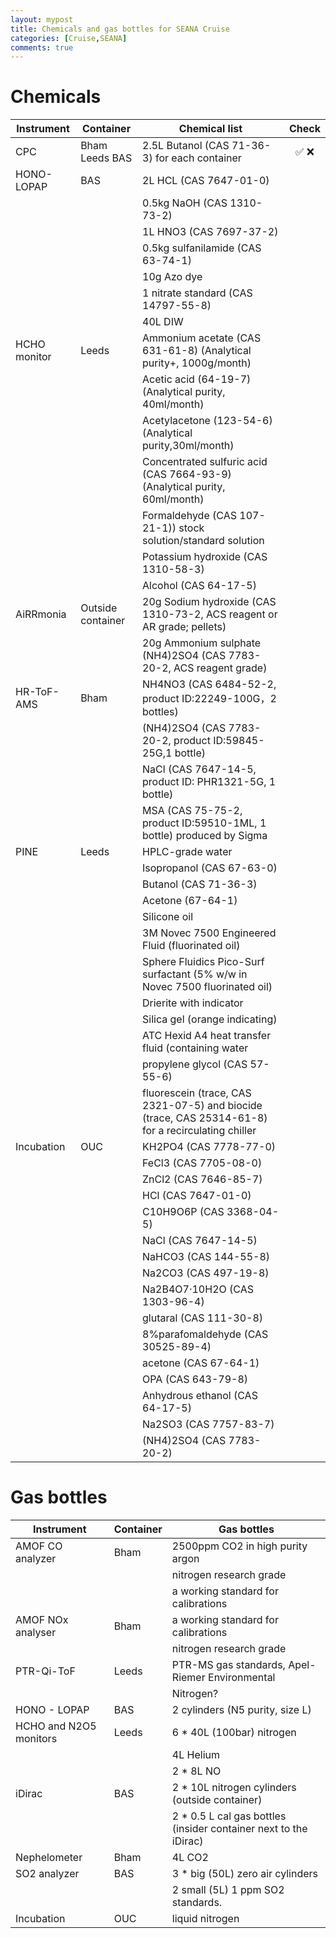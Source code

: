 ```yaml
---
layout: mypost
title: Chemicals and gas bottles for SEANA Cruise
categories: [Cruise,SEANA]
comments: true
---
```

# Chemicals

| Instrument | Container | Chemical list |Check |
|---|---|---|:---: | 
| CPC | Bham Leeds BAS | 2.5L Butanol (CAS 71-36-3) for each container   |  ✅ ❌   | 
| HONO-LOPAP | BAS | 2L HCL (CAS 7647-01-0) |
|   |   | 0.5kg NaOH (CAS 1310-73-2) |
|   |   | 1L HNO3 (CAS 7697-37-2) |
|   |   | 0.5kg sulfanilamide (CAS 63-74-1) |
|   |   | 10g Azo dye |
|   |   | 1 nitrate standard (CAS 14797-55-8) |
|   |   | 40L DIW |
| HCHO monitor | Leeds | Ammonium acetate (CAS 631-61-8) (Analytical purity+, 1000g/month) |
|   |   | Acetic acid (64-19-7) (Analytical purity, 40ml/month) |
|   |   | Acetylacetone (123-54-6) (Analytical purity,30ml/month) |
|   |   | Concentrated sulfuric acid (CAS 7664-93-9) (Analytical purity, 60ml/month) |
|   |   | Formaldehyde (CAS 107-21-1)) stock solution/standard solution |
|   |   | Potassium hydroxide (CAS 1310-58-3) |
|   |   | Alcohol (CAS 64-17-5) |
| AiRRmonia | Outside container | 20g Sodium hydroxide (CAS 1310-73-2, ACS reagent or AR grade; pellets) |
|   |   | 20g Ammonium sulphate (NH4)2SO4 (CAS 7783-20-2, ACS reagent grade) |
| HR-ToF-AMS | Bham | NH4NO3 (CAS 6484-52-2, product ID:22249-100G，2 bottles) |
|   |   | (NH4)2SO4 (CAS 7783-20-2, product ID:59845-25G,1 bottle) |
|   |   | NaCl (CAS 7647-14-5, product ID: PHR1321-5G, 1 bottle) |
|   |   | MSA (CAS 75-75-2, product ID:59510-1ML, 1 bottle) produced by Sigma |
| PINE | Leeds | HPLC-grade water |
|   |   | Isopropanol (CAS 67-63-0) |
|   |   | Butanol (CAS 71-36-3) |
|   |   | Acetone (67-64-1) |
|   |   | Silicone oil |
|   |   | 3M Novec 7500 Engineered Fluid (fluorinated oil) |
|   |   | Sphere Fluidics Pico-Surf surfactant (5% w/w in Novec 7500 fluorinated oil) |
|   |   | Drierite with indicator |
|   |   | Silica gel (orange indicating) |
|   |   | ATC Hexid A4 heat transfer fluid (containing water |
|   |   | propylene glycol (CAS 57-55-6) |
|   |   | fluorescein (trace, CAS 2321-07-5) and biocide (trace, CAS 25314-61-8) for a recirculating chiller |
| Incubation | OUC | KH2PO4 (CAS 7778-77-0) |
|   |   | FeCl3 (CAS 7705-08-0) |
|   |   | ZnCl2 (CAS 7646-85-7) |
|   |   | HCl (CAS 7647-01-0) |
|   |   | C10H9O6P (CAS 3368-04-5) |
|   |   | NaCl (CAS 7647-14-5) |
|   |   | NaHCO3 (CAS 144-55-8) |
|   |   | Na2CO3 (CAS 497-19-8) |
|   |   | Na2B4O7·10H2O (CAS 1303-96-4) |
|   |   | glutaral (CAS 111-30-8) |
|   |   | 8%parafomaldehyde (CAS 30525-89-4) |
|   |   | acetone (CAS 67-64-1) |
|   |   | OPA (CAS 643-79-8) |
|   |   | Anhydrous ethanol (CAS 64-17-5) |
|   |   | Na2SO3 (CAS 7757-83-7) |
|   |   | (NH4)2SO4 (CAS 7783-20-2) |

# Gas bottles

| Instrument | Container | Gas bottles |
|---|---|---|
| AMOF CO analyzer | Bham | 2500ppm CO2 in high purity argon |
|   |   | nitrogen research grade |
|   |   | a working standard for calibrations |
| AMOF NOx analyser | Bham | a working standard for calibrations |
|   |   | nitrogen research grade |
| PTR-Qi-ToF | Leeds | PTR-MS gas standards, Apel-Riemer Environmental |
|   |   | Nitrogen? |
| HONO - LOPAP | BAS | 2 cylinders (N5 purity, size L) |
| HCHO and N2O5 monitors | Leeds | 6 * 40L (100bar) nitrogen |
|   |   | 4L Helium |
|   |   | 2 * 8L NO |
| iDirac | BAS | 2 * 10L nitrogen cylinders (outside container) |
|   |   | 2 * 0.5 L cal gas bottles (insider container next to the iDirac) |
| Nephelometer | Bham | 4L CO2 |
| SO2 analyzer | BAS | 3 * big (50L) zero air cylinders |
|   |   | 2 small (5L) 1 ppm SO2 standards. |
| Incubation | OUC | liquid nitrogen |
